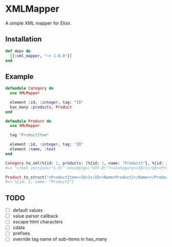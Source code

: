 # XMLMapper

A simple XML mapper for Elixir.

## Installation

```elixir
def deps do
  [{:xml_mapper, "~> 1.0.0"}]
end
```

## Example
```elixir
defmodule Category do
  use XMLMapper

  element :id, :integer, tag: "ID"
  has_many :products, Product
end

defmodule Product do
  use XMLMapper

  tag "ProductItem"

  element :id, :integer, tag: "ID"
  element :name, :text
end

Category.to_xml(%{id: 1, products: [%{id: 1, name: "Product1"}, %{id: 2, name: "Product2"}]})
#=> "<?xml version=\"1.0\" encoding=\"UTF-8\"?><Category><ID>1</ID><Products><ProductItem><ID>1</ID><Name>Product1</Name></ProductItem><ProductItem><ID>2</ID><Name>Product2</Name></ProductItem></Products></Category>"

Product.to_struct("<ProductItem><ID>2</ID><Name>Product2</Name></ProductItem>")
#=> %{id: 2, name: "Product2"}
```

## TODO
- [ ] default values
- [ ] value parser callback
- [ ] escape html characters
- [ ] cdata
- [ ] prefixes
- [ ] override tag name of sub-items in has_many
